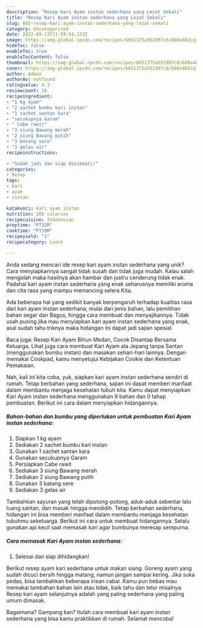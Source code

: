 ```yaml
---
description: "Resep Kari Ayam instan sederhana yang Lezat Sekali"
title: "Resep Kari Ayam instan sederhana yang Lezat Sekali"
slug: 885-resep-kari-ayam-instan-sederhana-yang-lezat-sekali
category: Uncategorized
date: 2022-09-13T21:59:54.233Z
image: https://img-global.cpcdn.com/recipes/6651375a552997c6/680x482cq70/kari-ayam-instan-sederhana-foto-resep-utama.jpg
hideToc: false
enableToc: true
enableTocContent: false
thumbnail: https://img-global.cpcdn.com/recipes/6651375a552997c6/680x482cq70/kari-ayam-instan-sederhana-foto-resep-utama.jpg
cover: https://img-global.cpcdn.com/recipes/6651375a552997c6/680x482cq70/kari-ayam-instan-sederhana-foto-resep-utama.jpg
author: Admin
authorAv: notfound
ratingvalue: 4.3
reviewcount: 18
recipeingredient:
- "1 kg ayam"
- "2 sachet bumbu kari instan"
- "1 sachet santan kara"
- "secukupnya Garam"
- " Cabe rawit"
- "3 siung Bawang merah"
- "2 siung Bawang putih"
- "3 batang sere"
- "3 gelas air"
recipeinstructions:

- "Sudah jadi dan siap dinikmati!"
categories:
- Resep
tags:
- kari
- ayam
- instan

katakunci: kari ayam instan 
nutrition: 265 calories
recipecuisine: Indonesian
preptime: "PT32M"
cooktime: "PT39M"
recipeyield: "1"
recipecategory: Lunch

---
```





Anda sedang mencari ide resep kari ayam instan sederhana yang unik? Cara menyiapkannya sangat tidak susah dan tidak juga mudah. Kalau salah mengolah maka hasilnya akan hambar dan justru cenderung tidak enak. Padahal kari ayam instan sederhana yang enak seharusnya memiliki aroma dan cita rasa yang mampu memancing selera Kita.





Ada beberapa hal yang sedikit banyak berpengaruh terhadap kualitas rasa dari kari ayam instan sederhana, mulai dari jenis bahan, lalu pemilihan bahan segar dan Bagus, hingga cara membuat dan menyajikannya. Tidak usah pusing jika mau menyiapkan kari ayam instan sederhana yang enak,      asal sudah tahu triknya maka hidangan ini dapat jadi sajian spesial.














Baca juga: Resep Kari Ayam Bihun Medan, Cocok Disantap Bersama Keluarga. Lihat juga cara membuat Kari Ayam ala Jepang tanpa Santan (menggunakan bumbu instan) dan masakan sehari-hari lainnya. Dengan memakai Cookpad, kamu menyetujui Kebijakan Cookie dan Ketentuan Pemakaian.






Nah, kali ini kita coba, yuk, siapkan kari ayam instan sederhana sendiri di rumah. Tetap berbahan yang sederhana, sajian ini dapat memberi manfaat dalam membantu menjaga kesehatan tubuh kita. Kamu dapat menyiapkan Kari Ayam instan sederhana menggunakan 9 bahan dan 0 tahap pembuatan. Berikut ini cara dalam menyiapkan hidangannya.

<!--inarticleads1-->

##### Bahan-bahan dan bumbu yang diperlukan untuk pembuatan Kari Ayam instan sederhana:

1. Siapkan 1 kg ayam
1. Sediakan 2 sachet bumbu kari instan
1. Gunakan 1 sachet santan kara
1. Gunakan secukupnya Garam
1. Persiapkan  Cabe rawit
1. Sediakan 3 siung Bawang merah
1. Sediakan 2 siung Bawang putih
1. Gunakan 3 batang sere
1. Sediakan 3 gelas air


Tambahkan sayuran yang telah dipotong-potong, aduk-aduk sebentar lalu tuang santan, dan masak hingga mendidih. Tetap berbahan sederhana, hidangan ini bisa memberi manfaat dalam membantu menjaga kesehatan tubuhmu sekeluarga. Berikut ini cara untuk membuat hidangannya. Selalu gunakan api kecil saat memasak kari agar bumbunya meresap sempurna. 

<!--inarticleads2-->

##### Cara memasak Kari Ayam instan sederhana:


1. Selesai dan siap dihidangkan!

Berikut resep ayam kari sederhana untuk makan siang. Goreng ayam yang sudah dicuci bersih hingga matang, namun jangan sampai kering. Jika suka pedas, bisa tambahkan beberapa irisan cabai. Kamu pun bebas mau memakai tambahan bahan lain atau tidak, baik tahu dan telur misalnya. Resep kari ayam selanjutnya adalah yang paling sederhana yang paling umum dimasak. 

Bagaimana? Gampang kan? Itulah cara membuat kari ayam instan sederhana yang bisa kamu praktikkan di rumah. Selamat mencoba!
